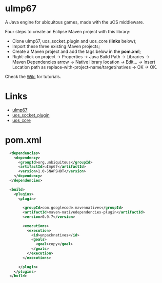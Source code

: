 uImp67
======

A Java engine for ubiquitous games, made with the uOS middleware.

Four steps to create an Eclipse Maven project with this library:
* Clone uImp67, uos_socket_plugin and uos_core (**links** below);
* Import these three existing Maven projects;
* Create a Maven project and add the tags below in the **pom.xml**;
* Right-click on project -> Properties -> Java Build Path -> Libraries -> Maven Dependencies arrow -> Native library location -> Edit... -> Insert Location path as replace-with-project-name/target/natives -> OK -> OK.

Check the [Wiki](https://github.com/matheuscscp/ubiengine/wiki) for tutorials.

Links
=====

* [uImp67](https://github.com/matheuscscp/uImp67)
* [uos_socket_plugin](https://github.com/UnBiquitous/uos_socket_plugin)
* [uos_core](https://github.com/UnBiquitous/uos_core)

pom.xml
=======

```xml
  <dependencies>
    <dependency>
      <groupId>org.unbiquitous</groupId>
      <artifactId>uImp67</artifactId>
      <version>1.0-SNAPSHOT</version>
    </dependency>
  </dependencies>
  
  <build>
    <plugins>
      <plugin>
        
        <groupId>com.googlecode.mavennatives</groupId>
        <artifactId>maven-nativedependencies-plugin</artifactId>
        <version>0.0.7</version>
        
        <executions>
          <execution>
            <id>unpacknatives</id>
            <goals>
              <goal>copy</goal>
            </goals>
          </execution>
        </executions>
        
      </plugin>
    </plugins>
  </build>
```
